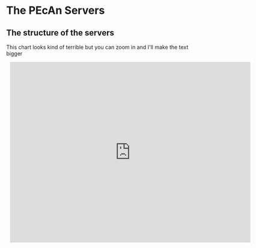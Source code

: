 # The PEcAn Servers


## The structure of the servers

This chart looks kind of terrible but you can zoom in and I'll make the text bigger

<div style="width: 640px; height: 480px; margin: 10px; position: relative;"><iframe allowfullscreen frameborder="0" style="width:640px; height:480px" src="https://www.lucidchart.com/documents/embeddedchart/5f6a6663-890a-4a3c-84ff-6616d7935063" id="XqsNpCH3MYr~"></iframe></div>
